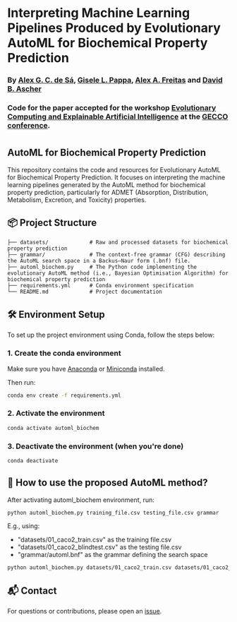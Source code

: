 # Interpreting Machine Learning Pipelines Produced by Evolutionary AutoML for Biochemical Property Prediction
### By [Alex G. C. de Sá](https://scholar.google.com/citations?user=K572cZ0AAAAJ), [Gisele L. Pappa](https://scholar.google.com/citations?user=C_0ZLuYAAAAJ), [Alex A. Freitas](https://scholar.google.com/citations?user=NEP3RPYAAAAJ&hl=en) and [David B. Ascher](https://scholar.google.co.uk/citations?user=7KrAVc0AAAAJ&hl=en)
### Code for the paper accepted for the workshop [Evolutionary Computing and Explainable Artificial Intelligence](https://ecxai.github.io/ecxai/workshop-2025) at the [GECCO conference](https://gecco-2025.sigevo.org/HomePage).

# 


## AutoML for Biochemical Property Prediction

This repository contains the code and resources for Evolutionary AutoML for Biochemical Property Prediction. It focuses on interpreting the machine learning pipelines generated by the AutoML method for biochemical property prediction, particularly for ADMET (Absorption, Distribution, Metabolism, Excretion, and Toxicity) properties.



## 📦 Project Structure

```
├── datasets/             # Raw and processed datasets for biochemical property prediction
├── grammar/              # The context-free grammar (CFG) describing the AutoML search space in a Backus–Naur form (.bnf) file.
├── automl_biochem.py     # The Python code implementing the evolutionary AutoML method (i.e., Bayesian Optimisation Algorithm) for biochemical property prediction
├── requirements.yml      # Conda environment specification
└── README.md             # Project documentation
```

## 🛠️ Environment Setup

To set up the project environment using Conda, follow the steps below:

### 1. Create the conda environment

Make sure you have [Anaconda](https://www.anaconda.com/products/distribution) or [Miniconda](https://docs.conda.io/en/latest/miniconda.html) installed.

Then run:

```bash
conda env create -f requirements.yml
```

### 2. Activate the environment

```bash
conda activate automl_biochem
```

### 3. Deactivate the environment (when you're done)

```bash
conda deactivate
```


## 📖 How to use the proposed AutoML method?

After activating automl_biochem environment, run:

```bash
python automl_biochem.py training_file.csv testing_file.csv grammar
```

E.g., using:

* "datasets/01_caco2_train.csv" as the training file.csv
* "datasets/01_caco2_blindtest.csv" as the testing file.csv
* "grammar/automl.bnf" as the grammar defining the search space



```bash
python automl_biochem.py datasets/01_caco2_train.csv datasets/01_caco2_blindtest.csv grammar/automl.bnf
```





## 📬 Contact

For questions or contributions, please open an [issue](https://github.com/alexgcsa/ecxai_workshop_2025/issues).
